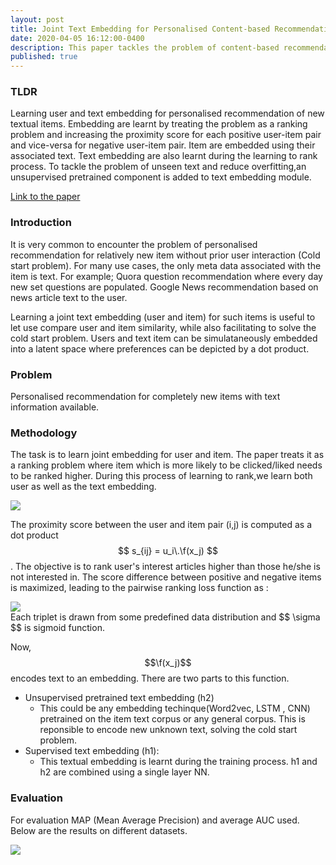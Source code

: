 ```yaml
---
layout: post
title: Joint Text Embedding for Personalised Content-based Recommendation
date: 2020-04-05 16:12:00-0400
description: This paper tackles the problem of content-based recommendation for completely new texts
published: true
---
```



### TLDR 
Learning user and text embedding for personalised recommendation of new textual items. Embedding are learnt by treating the problem as a ranking problem and increasing the proximity score for each positive user-item pair and vice-versa for negative user-item pair. Item are embedded using their associated text. Text embedding are also learnt during the learning to rank process. To tackle the problem of unseen text and reduce overfitting,an unsupervised pretrained component is added to text embedding module.

[Link to the paper](https://arxiv.org/abs/1706.01084)

### Introduction
It is very common to encounter the problem of personalised recommendation for relatively new item without prior user interaction (Cold start problem). For many use cases, the only meta data associated with the item is text. For example; Quora question recommendation where every day new set questions are populated. Google News recommendation based on news article text to the user.

Learning a joint text embedding (user and item) for such items is useful to let use compare user and item similarity, while also facilitating to solve the cold start problem. Users and text item can be simulataneously embedded into a latent space where preferences can be depicted by a dot product.

### Problem
Personalised recommendation for completely new items with text information available.

### Methodology 
The task is to learn joint embedding for user and item. The paper treats it as a ranking problem where item which is more likely to be clicked/liked needs to be ranked higher. During this process of learning to rank,we learn both user as well as the text embedding.

<div class="img_row">
    <img class="col one last" src="{{ site.baseurl }}/assets/img/joint-text-embedding-for-personalised-content-based-recommendation/approach.png">
</div>


The proximity score between the user and item pair (i,j) is computed as a dot product $$ s_{ij} = u_i\.\f(x_j) $$. The objective is to rank user's interest articles higher than those he/she is not interested in.
The score difference between positive and negative items is maximized, leading to the pairwise ranking loss function as :
<div class="img_row">
    <img class="col one last" src="{{ site.baseurl }}/assets/img/joint-text-embedding-for-personalised-content-based-recommendation/loss.png">
</div>
Each triplet is drawn from some predefined data distribution and $$ \sigma $$ is sigmoid function.

Now, $$\f(x_j)$$ encodes text to an embedding. There are two parts to this function.
* Unsupervised pretrained text embedding (h2)
	* This could be any embedding techinque(Word2vec, LSTM , CNN) pretrained on the item text corpus or any general corpus. This is reponsible to encode new unknown text, solving the cold start problem.  
* Supervised text embedding (h1):
	* This textual embedding is learnt during the training process.
h1 and h2 are combined using a single layer NN.


### Evaluation 
For evaluation MAP (Mean Average Precision) and average AUC used. Below are the results on different datasets.

<div class="img_row">
    <img class="col one last" src="{{ site.baseurl }}/assets/img/joint-text-embedding-for-personalised-content-based-recommendation/evaluation.png">
</div>
